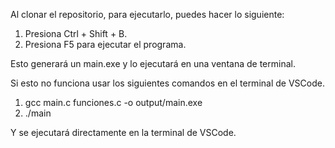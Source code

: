 Al clonar el repositorio, para ejecutarlo, puedes hacer lo siguiente:

1. Presiona Ctrl + Shift + B.
2. Presiona F5 para ejecutar el programa.

Esto generará un main.exe y lo ejecutará en una ventana de terminal.

Si esto no funciona usar los siguientes comandos en el terminal de VSCode.

1. gcc main.c funciones.c -o output/main.exe
2. ./main

Y se ejecutará directamente en la terminal de VSCode.
